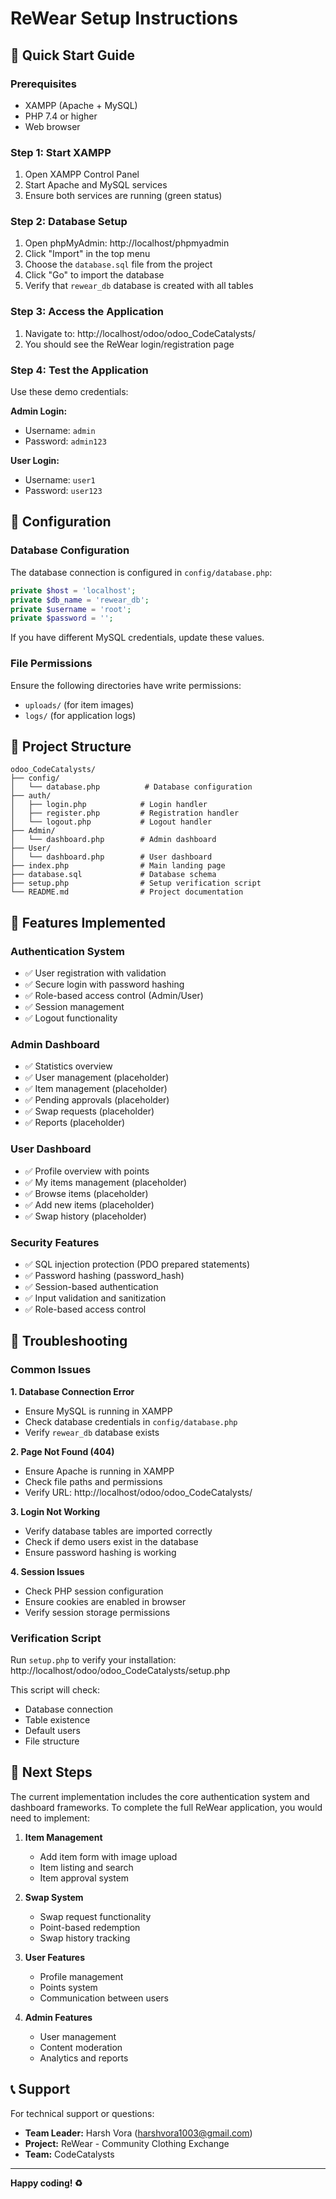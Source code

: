 # ReWear Setup Instructions

## 🚀 Quick Start Guide

### Prerequisites
- XAMPP (Apache + MySQL)
- PHP 7.4 or higher
- Web browser

### Step 1: Start XAMPP
1. Open XAMPP Control Panel
2. Start Apache and MySQL services
3. Ensure both services are running (green status)

### Step 2: Database Setup
1. Open phpMyAdmin: http://localhost/phpmyadmin
2. Click "Import" in the top menu
3. Choose the `database.sql` file from the project
4. Click "Go" to import the database
5. Verify that `rewear_db` database is created with all tables

### Step 3: Access the Application
1. Navigate to: http://localhost/odoo/odoo_CodeCatalysts/
2. You should see the ReWear login/registration page

### Step 4: Test the Application
Use these demo credentials:

**Admin Login:**
- Username: `admin`
- Password: `admin123`

**User Login:**
- Username: `user1`
- Password: `user123`

## 🔧 Configuration

### Database Configuration
The database connection is configured in `config/database.php`:
```php
private $host = 'localhost';
private $db_name = 'rewear_db';
private $username = 'root';
private $password = '';
```

If you have different MySQL credentials, update these values.

### File Permissions
Ensure the following directories have write permissions:
- `uploads/` (for item images)
- `logs/` (for application logs)

## 📁 Project Structure

```
odoo_CodeCatalysts/
├── config/
│   └── database.php          # Database configuration
├── auth/
│   ├── login.php            # Login handler
│   ├── register.php         # Registration handler
│   └── logout.php           # Logout handler
├── Admin/
│   └── dashboard.php        # Admin dashboard
├── User/
│   └── dashboard.php        # User dashboard
├── index.php                # Main landing page
├── database.sql             # Database schema
├── setup.php                # Setup verification script
└── README.md                # Project documentation
```

## 🎯 Features Implemented

### Authentication System
- ✅ User registration with validation
- ✅ Secure login with password hashing
- ✅ Role-based access control (Admin/User)
- ✅ Session management
- ✅ Logout functionality

### Admin Dashboard
- ✅ Statistics overview
- ✅ User management (placeholder)
- ✅ Item management (placeholder)
- ✅ Pending approvals (placeholder)
- ✅ Swap requests (placeholder)
- ✅ Reports (placeholder)

### User Dashboard
- ✅ Profile overview with points
- ✅ My items management (placeholder)
- ✅ Browse items (placeholder)
- ✅ Add new items (placeholder)
- ✅ Swap history (placeholder)

### Security Features
- ✅ SQL injection protection (PDO prepared statements)
- ✅ Password hashing (password_hash)
- ✅ Session-based authentication
- ✅ Input validation and sanitization
- ✅ Role-based access control

## 🐛 Troubleshooting

### Common Issues

**1. Database Connection Error**
- Ensure MySQL is running in XAMPP
- Check database credentials in `config/database.php`
- Verify `rewear_db` database exists

**2. Page Not Found (404)**
- Ensure Apache is running in XAMPP
- Check file paths and permissions
- Verify URL: http://localhost/odoo/odoo_CodeCatalysts/

**3. Login Not Working**
- Verify database tables are imported correctly
- Check if demo users exist in the database
- Ensure password hashing is working

**4. Session Issues**
- Check PHP session configuration
- Ensure cookies are enabled in browser
- Verify session storage permissions

### Verification Script
Run `setup.php` to verify your installation:
http://localhost/odoo/odoo_CodeCatalysts/setup.php

This script will check:
- Database connection
- Table existence
- Default users
- File structure

## 🔄 Next Steps

The current implementation includes the core authentication system and dashboard frameworks. To complete the full ReWear application, you would need to implement:

1. **Item Management**
   - Add item form with image upload
   - Item listing and search
   - Item approval system

2. **Swap System**
   - Swap request functionality
   - Point-based redemption
   - Swap history tracking

3. **User Features**
   - Profile management
   - Points system
   - Communication between users

4. **Admin Features**
   - User management
   - Content moderation
   - Analytics and reports

## 📞 Support

For technical support or questions:
- **Team Leader:** Harsh Vora (harshvora1003@gmail.com)
- **Project:** ReWear - Community Clothing Exchange
- **Team:** CodeCatalysts

---

**Happy coding! ♻️** 